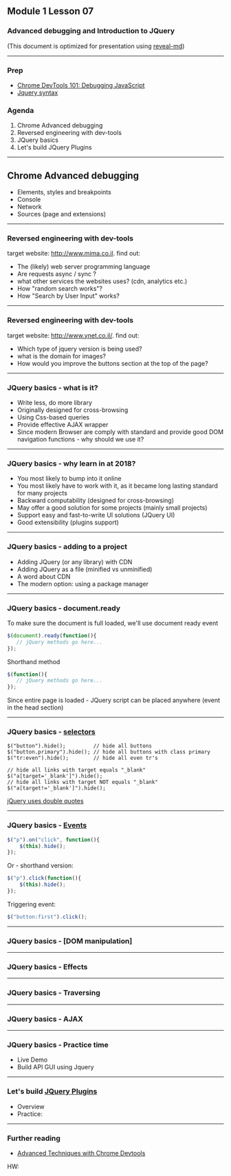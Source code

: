 ## Module 1 Lesson 07
### Advanced debugging and Introduction to JQuery
(This document is optimized for presentation using [reveal-md](https://github.com/webpro/reveal-md))

---

### Prep
* [Chrome DevTools 101: Debugging JavaScript](https://www.youtube.com/watch?v=H0XScE08hy8)
* [Jquery syntax](https://www.w3schools.com/jquery/jquery_syntax.asp)

### Agenda
1. Chrome Advanced debugging
2. Reversed engineering with dev-tools
3. JQuery basics
4. Let's build JQuery Plugins

---

## Chrome Advanced debugging
* Elements, styles and breakpoints
* Console
* Network
* Sources (page and extensions)

---

### Reversed engineering with dev-tools
target website: http://www.mima.co.il. find out:
* The (likely) web server programming language
* Are requests async / sync ?
* what other services the websites uses? (cdn, analytics etc.)
* How "random search works"?
* How "Search by User Input" works?


---

### Reversed engineering with dev-tools
target website: http://www.ynet.co.il/. find out:
* Which type of jquery version is being used?
* what is the domain for images?
* How would you improve the buttons section at the top of the page?
---


### JQuery basics - what is it?
* Write less, do more library
* Originally designed for cross-browsing
* Using Css-based queries
* Provide effective AJAX wrapper
* Since modern Browser are comply with standard and provide good DOM navigation functions - why should we use it?
---

### JQuery basics - why learn in at 2018?
* You most likely to bump into it online
* You most likely have to work with it, as it became long lasting standard for many projects
* Backward computability (designed for cross-browsing)
* May offer a good solution for some projects (mainly small projects)
* Support easy and fast-to-write UI solutions (JQuery UI)
* Good extensibility (plugins support)

---


### JQuery basics - adding to a project
* Adding JQuery (or any library) with CDN
* Adding JQuery as a file (minified vs unminified)
* A word about CDN
* The modern option: using a package manager

---


### JQuery basics - document.ready
To make sure the document is full loaded, we'll use document ready event
```js
$(document).ready(function(){
   // jQuery methods go here...
});
```
Shorthand method
```js
$(function(){
   // jQuery methods go here...
});
```
Since entire page is loaded - JQuery script can be placed anywhere (event in the head section)

---


### JQuery basics - [selectors](https://www.w3schools.com/jquery/jquery_selectors.asp)

```
$("button").hide();         // hide all buttons
$("button.primary").hide(); // hide all buttons with class primary
$("tr:even").hide();        // hide all even tr's

// hide all links with target equals "_blank"
$("a[target='_blank']").hide();
// hide all links with target NOT equals "_blank"
$("a[target!='_blank']").hide(); 
```

[jQuery uses double quotes](http://contribute.jquery.org/style-guide/js/#quotes)


---

### JQuery basics - [Events](http://api.jquery.com/on/)
```js
$("p").on("click", function(){
    $(this).hide();
});
```
Or - shorthand version:
```js
$("p").click(function(){
    $(this).hide();
});
```
Triggering event:
```js
$("button:first").click();
```

---

### JQuery basics - [DOM manipulation]



---


### JQuery basics - Effects

---

### JQuery basics - Traversing

---

### JQuery basics - AJAX


---
  
### JQuery basics - Practice time
* Live Demo
* Build API GUI using Jquery
  
  

---
  
###  Let's build [JQuery Plugins](https://learn.jquery.com/plugins/basic-plugin-creation/)
* Overview
* Practice:

---

### Further reading
* [Advanced Techniques with Chrome Devtools](https://www.youtube.com/watch?v=zmbBIF2Xecs&t=4s)

HW:

